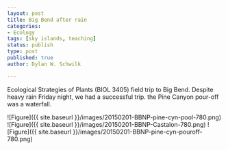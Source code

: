```yaml
---
layout: post
title: Big Bend after rain
categories:
- Ecology
tags: [sky islands, teaching]
status: publish
type: post
published: true
author: Dylan W. Schwilk

---
```

Ecological Strategies of Plants (BIOL 3405) field trip to Big Bend. Despite heavy rain Friday night, we had a successful trip.  the Pine Canyon pour-off was a waterfall.

![Figure]({{ site.baseurl }}/images/20150201-BBNP-pine-cyn-pool-780.png)
![Figure]({{ site.baseurl }}/images/20150201-BBNP-Castalon-780.png)
![Figure]({{ site.baseurl }}/images/20150201-BBNP-pine-cyn-pouroff-780.png)
